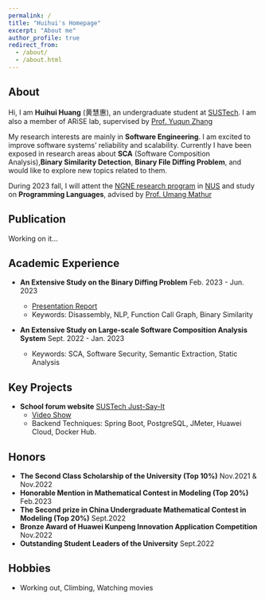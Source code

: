 ```yaml
---
permalink: /
title: "Huihui's Homepage"
excerpt: "About me"
author_profile: true
redirect_from: 
  - /about/
  - /about.html
---
```



## About

Hi, I am **Huihui Huang** (黄慧惠), an undergraduate student at [SUSTech](https://www.sustech.edu.cn/en/). I am also a member of ARiSE lab, supervised by [Prof. Yuqun Zhang](https://zhangyuqun.github.io/index.html)

My research interests are mainly in **Software Engineering**. I am excited to improve software systems’ reliability and scalability. Currently I have been exposed in research areas about **SCA** (Software Composition Analysis),**Binary Similarity Detection**, **Binary File Diffing Problem**, and would like to explore new topics related to them.

During 2023 fall, I will attent the [NGNE research program](https://www.nus.edu.sg/registrar/prospective-students/non-graduating/research) in [NUS](https://www.nus.edu.sg/) and study on **Programming Languages**, advised by [Prof. Umang Mathur](https://www.comp.nus.edu.sg/~umathur/)
## Publication

Working on it...

## Academic Experience
- **An Extensive Study on the Binary Diffing Problem** Feb. 2023 - Jun. 2023
  - [Presentation Report](https://huihuihuang.top/files/binary_diffing_report.pdf)
  - Keywords: Disassembly, NLP, Function Call Graph, Binary Similarity 

- **An Extensive Study on Large-scale Software Composition Analysis System** Sept. 2022 - Jan. 2023
  - Keywords: SCA, Software Security, Semantic Extraction, Static Analysis

## Key Projects

- **School forum website** [SUSTech Just-Say-It](https://sus-tech-say-it-frontend-pehx.vercel.app/)
  - [Video Show](https://www.bilibili.com/video/BV1ts4y1k74Y/)
  - Backend Techniques: Spring Boot, PostgreSQL, JMeter, Huawei Cloud, Docker Hub.

## Honors

- **The Second Class Scholarship of the University (Top 10%)** Nov.2021 & Nov.2022
- **Honorable Mention in Mathematical Contest in Modeling (Top 20%)** Feb.2023
- **The Second prize in China Undergraduate Mathematical Contest in Modeling (Top 20%)** Sept.2022
- **Bronze Award of Huawei Kunpeng Innovation Application Competition** Nov.2022
- **Outstanding Student Leaders of the University** Sept.2022


## Hobbies

- Working out, Climbing, Watching movies



